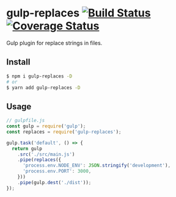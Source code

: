 # gulp-replaces [![Build Status](https://travis-ci.org/Vanilla-IceCream/gulp-replaces.svg?branch=master)](https://travis-ci.org/Vanilla-IceCream/gulp-replaces) [![Coverage Status](https://coveralls.io/repos/github/Vanilla-IceCream/gulp-replaces/badge.svg)](https://coveralls.io/github/Vanilla-IceCream/gulp-replaces)

Gulp plugin for replace strings in files.

## Install

```bash
$ npm i gulp-replaces -D
# or
$ yarn add gulp-replaces -D
```

## Usage

```js
// gulpfile.js
const gulp = require('gulp');
const replaces = require('gulp-replaces');

gulp.task('default', () => {
  return gulp
    .src('./src/main.js')
    .pipe(replaces({
      'process.env.NODE_ENV': JSON.stringify('development'),
      'process.env.PORT': 3000,
    }))
    .pipe(gulp.dest('./dist'));
});
```
